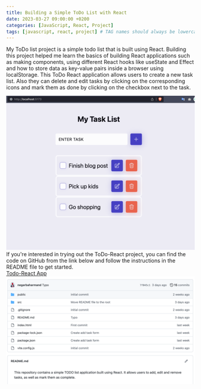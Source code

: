```yaml
---
title: Building a Simple ToDo List with React
date: 2023-03-27 09:00:00 +0200
categories: [JavaScript, React, Project]
tags: [javascript, react, project] # TAG names should always be lowercase
---
```


My ToDo list project is a simple todo list that is built using React. Building this project helped me learn the basics of building React applications such as making components, using different React hooks like useState and Effect and how to store data as key-value pairs inside a browser using localStorage.
This ToDo React application allows users to create a new task list. Also they can delete and edit tasks by clicking on the corresponding icons and mark them as done by clicking on the checkbox next to the task.

![App overview](/assets/images/todo.png)
If you're interested in trying out the ToDo-React project, you can find the code on GitHub from the link below and follow the instructions in the README file to get started.<br>
[Todo-React App](https://github.com/negarbaharmand/ToDo-React)
![projects github page](/assets/images/todo-github.png)
